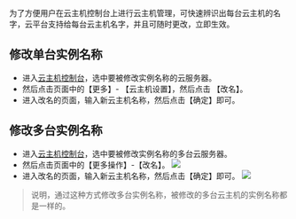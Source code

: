 
为了方便用户在云主机控制台上进行云主机管理，可快速辨识出每台云主机的名字，云平台支持给每台云主机名字，并且可随时更改，立即生效。


## 修改单台实例名称

- 进入[云主机控制台](https://console.tce.fsphere.cn/cvm/index)，选中要被修改实例名称的云服务器。
- 然后点击页面中的【更多】- 【云主机设置】，然后点击 【改名】。
- 进入改名的页面，输入新云主机名称，然后点击【确定】即可。

## 修改多台实例名称
- 进入[云主机控制台](https://console.tce.fsphere.cn/cvm/index)，选中要被修改实例名称的多台云服务器。
- 然后点击页面中的【更多操作】-【改名】。
![](http://imgcache.tce.fsphere.cn/static/main.qcloudimg.com/raw/5367cf6974e79c1d39133dd84571c65d.png)
- 进入改名的页面，输入新云主机名称，然后点击【确定】即可。
![](http://imgcache.tce.fsphere.cn/static/main.qcloudimg.com/raw/7713dbc0d7ca2da1008c28ba0a1ba5d8.png)
>说明，通过这种方式修改多台实例名称，被修改的多台云主机的实例名称都是一样的。

